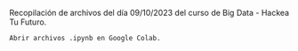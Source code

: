 Recopilación de archivos del día 09/10/2023 del curso de Big Data - Hackea Tu Futuro. 

```sh
Abrir archivos .ipynb en Google Colab. 
```
